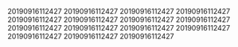 20190916112427
20190916112427
20190916112427
20190916112427
20190916112427
20190916112427
20190916112427
20190916112427
20190916112427
20190916112427
20190916112427
20190916112427
20190916112427
20190916112427
20190916112427
